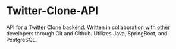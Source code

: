 # Twitter-Clone-API
API for a Twitter Clone backend. Written in collaboration with other developers through Git and Github. Utilizes Java, SpringBoot, and PostgreSQL.
